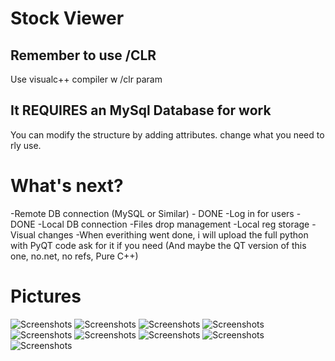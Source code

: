 # Stock Viewer
## Remember to use /CLR 
Use visualc++ compiler w /clr param 
## It REQUIRES an MySql Database for work
You can modify the structure by adding attributes.
change what you need to rly use.
# What's next?

-Remote DB connection (MySQL or Similar) - DONE
-Log in for users - DONE
-Local DB connection
-Files drop management
-Local reg storage
-Visual changes <this will take more time>
-When everithing went done, i will upload the full 
 python with PyQT code ask for it if you need
 (And maybe the QT version of this one, no.net, no refs, Pure C++)
# Pictures
![Screenshots](/StockViewer/StockViewer/TEMP/LogIn.png)
![Screenshots](/StockViewer/StockViewer/TEMP/QS.png)
![Screenshots](/StockViewer/StockViewer/TEMP/Main.png)
![Screenshots](/StockViewer/StockViewer/TEMP/Sales.png)
![Screenshots](/StockViewer/StockViewer/TEMP/Admin.png)
![Screenshots](/StockViewer/StockViewer/TEMP/AddUser.png)
![Screenshots](/StockViewer/StockViewer/TEMP/SearchUser.png)
![Screenshots](/StockViewer/StockViewer/TEMP/Products.png)
![Screenshots](/StockViewer/StockViewer/TEMP/UsersMGM.png)
